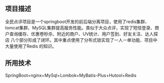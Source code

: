 ## 项目描述
全民点评项目是一个springboot开发的前后端分离项目，使用了redis集群、tomcat集群、MySQL集群提高服务性能。类似于大众点评，实现了短信登录、商户查询缓存、优惠卷秒杀、附近的商户、UV统计、用户签到、好友关注、达人探店  八个部分形成了闭环。其中重点使用了分布式锁实现了一人一单功能、项目中大量使用了Redis 的知识。
## 所用技术
SpringBoot+nginx+MySql+Lombok+MyBatis-Plus+Hutool+Redis


